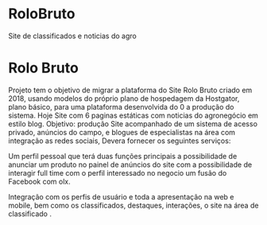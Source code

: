 # RoloBruto
Site de classificados e noticias do agro

<h1> Rolo Bruto</h1>
  
 Projeto tem o objetivo de migrar a plataforma do Site Rolo Bruto criado em 2018, usando modelos do próprio plano de hospedagem da Hostgator, plano básico, para uma plataforma desenvolvida do 0 a produção do sistema. Hoje Site com 6 paginas estáticas com noticias do agronegócio em estilo blog. Objetivo: produção Site acompanhado de um sistema de acesso privado, anúncios do campo, e blogues de especialistas na área com integração as redes sociais, Devera fornecer os seguintes serviços:

Um perfil pessoal que terá duas funções principais a possibilidade de anunciar um produto no painel de anúncios do site com a possibilidade de interagir full time com o perfil interessado no negocio um fusão do Facebook com olx.

Integração com os perfis de usuário e toda a apresentação na web e mobile, bem como os classificados, destaques, interações, o site na área de classificado . 


